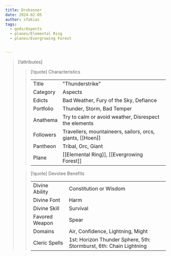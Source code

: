 ```yaml
---
title: Drokasner
date: 2024-02-05
author: sfakias
tags:
  - gods/Aspects
  - planes/Elemental Ring
  - planes/Evergrowing Forest


---
```

> [!attributes]
> 
> > [!quote] Characteristics
> >
> > | | |
> > | --- | --- |
> > | Title |  "Thunderstrike" |
> > | Category |  Aspects |
> > | Edicts |  Bad Weather, Fury of the Sky, Defiance |
> > | Portfolio |  Thunder, Storm, Bad Temper |
> > | Anathema |  Try to calm or avoid weather, Disrespect the elements |
> > | Followers |  Travellers, mountaineers, sailors, orcs, giants, [[Hoen]] |
> > | Pantheon |  Tribal, Orc, Giant |
> > | Plane |  [[Elemental Ring]], [[Evergrowing Forest]] |
>
> > [!quote] Devotee Benefits
> > 
> > | | |
> > | --- | --- |
> > | Divine Ability |  Constitution or Wisdom |
> > | Divine Font |  Harm |
> > | Divine Skill |  Survival |
> > | Favored Weapon |  Spear |
> > | Domains |  Air, Confidence, Lightning, Might |
> > | Cleric Spells |  1st: Horizon Thunder Sphere, 5th: Stormburst, 6th: Chain Lightning |
